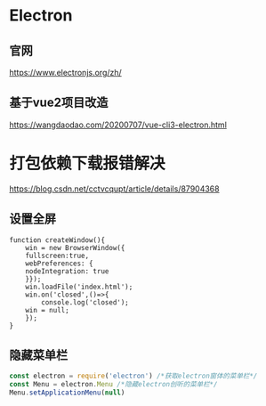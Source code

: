 # Electron
## 官网
https://www.electronjs.org/zh/

## 基于vue2项目改造
https://wangdaodao.com/20200707/vue-cli3-electron.html

# 打包依赖下载报错解决
https://blog.csdn.net/cctvcqupt/article/details/87904368

## 设置全屏
```
function createWindow(){
    win = new BrowserWindow({
    fullscreen:true,
    webPreferences: {
    nodeIntegration: true
    }});
    win.loadFile('index.html');
    win.on('closed',()=>{
        console.log('closed');
    win = null;
    });
}
```


## 隐藏菜单栏
```js
const electron = require('electron') /*获取electron窗体的菜单栏*/ 
const Menu = electron.Menu /*隐藏electron创听的菜单栏*/ 
Menu.setApplicationMenu(null)
```
